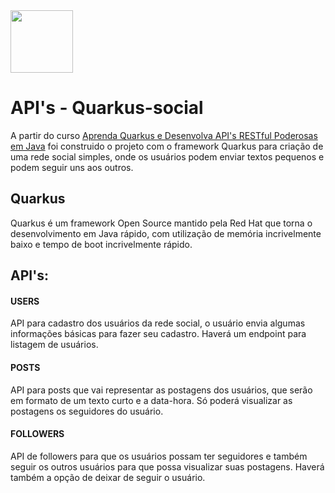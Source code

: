<img src="https://seeklogo.com/images/Q/quarkus-logo-C9F006782E-seeklogo.com.png" width="100" height="100">

# API's - Quarkus-social
A partir do curso <a href ="https://www.udemy.com/course/aprenda-quarkus-e-desenvolva-apis-restful-poderosas-em-java/"> Aprenda Quarkus e Desenvolva API's RESTful Poderosas em Java</a> foi construido o projeto com o framework Quarkus para criação de uma rede social simples, onde os usuários podem enviar textos pequenos e podem seguir uns aos outros. 

## Quarkus
Quarkus é um framework Open Source mantido pela Red Hat que torna o desenvolvimento em Java rápido, com utilização de memória incrivelmente baixo e tempo de boot incrivelmente rápido.

## API's:

#### USERS
API para cadastro dos usuários da rede social, o usuário envia algumas informações básicas para fazer seu cadastro. Haverá um endpoint para listagem de usuários.

#### POSTS
API para posts que vai representar as postagens dos usuários, que serão em formato de um texto curto e a data-hora. Só poderá visualizar as postagens os seguidores do usuário.

#### FOLLOWERS
API de followers para que os usuários possam ter seguidores e também seguir os outros usuários para que possa visualizar suas postagens. Haverá também a opção de deixar de seguir o usuário. 
